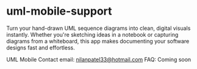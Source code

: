 # uml-mobile-support
Turn your hand-drawn UML sequence diagrams into clean, digital visuals instantly. Whether you're sketching ideas in a notebook or capturing diagrams from a whiteboard, this app makes documenting your software designs fast and effortless.

UML Mobile
Contact email: nilanpatel33@hotmail.com
FAQ: Coming soon
